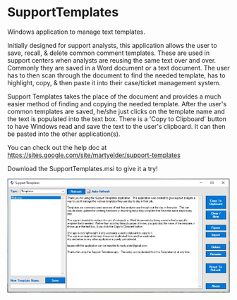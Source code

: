 # SupportTemplates
Windows application to manage text templates.

Initially designed for support analysts, this application allows the user to save, recall, & delete common comment templates.  These are used in support centers when analysts are reusing the same text over and over.  Commonly they are saved in a Word document or a text document.  The user has to then scan through the document to find the needed template, has to highlight, copy, & then paste it into their case/ticket management system.

Support Templates takes the place of the document and provides a much easier method of finding and copying the needed template.  After the user's common templates are saved, he/she just clicks on the template name and the text is populated into the text box.  There is a 'Copy to Clipboard' button to have Windows read and save the text to the user's clipboard.  It can then be pasted into the other application(s).

You can check out the help doc at https://sites.google.com/site/martyelder/support-templates

Download the SupportTemplates.msi to give it a try!

![ScreenShot](./Support_Templates_Main_Screen_v1_1.JPG)
